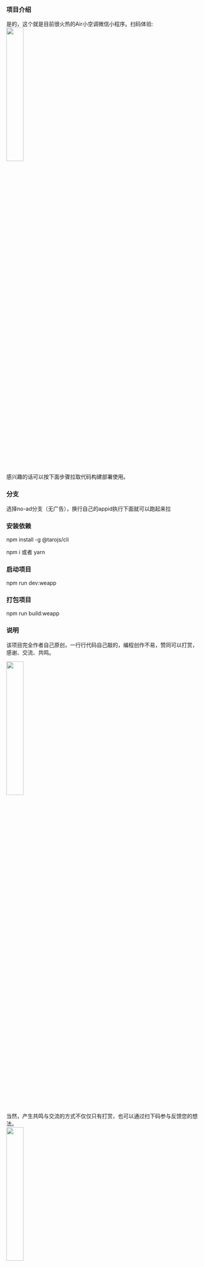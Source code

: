 ### 项目介绍
是的，这个就是目前很火热的Air小空调微信小程序。扫码体验:
<br/>
<img style="width: 30%; height: 30%;" src="https://7072-prod-6g5ecxpzb9d6af28-1326799019.tcb.qcloud.la/images/air/aic.jpg.jpg?sign=5f37d8c910d277afd7bc19b3224cd0f6&t=1718200248" />
<br/>
感兴趣的话可以按下面步骤拉取代码构建部署使用。


### 分支
选择no-ad分支（无广告），换行自己的appid执行下面就可以跑起来拉
### 安装依赖

npm install -g @tarojs/cli

npm i  或者 yarn 

### 启动项目
npm run dev:weapp

### 打包项目
npm run build:weapp

### 说明
该项目完全作者自己原创，一行行代码自己敲的，编程创作不易，赞同可以打赏，感谢、交流、共鸣。
<br/>

<img style="width: 30%; height: 30%;" src="https://7072-prod-6g5ecxpzb9d6af28-1326799019.tcb.qcloud.la/images/air/reward.jpg?sign=9486ec4137ea77f7933982e4996b22f8&t=1718200756" />

当然，产生共鸣与交流的方式不仅仅只有打赏，也可以通过扫下码参与反馈您的想法。
<br/>
<img style="width: 30%; height: 30%;" src="https://7072-prod-6g5ecxpzb9d6af28-1326799019.tcb.qcloud.la/images/air/vote.jpg?sign=1d950e01588612b552924657bb5744a5&t=1718201341" />
